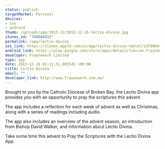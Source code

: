 ```yaml
--- 
status: publish
targetMarket: Personal
devices: 
- ios
- android
thumb: /uploads/app/2013-12/2013-12-16-lectio-divina.jpg
itunes_id: "760044932"
permalink: /app/lectio-divina
ios_link: https://itunes.apple.com/us/app/lectio-divina-tablet/id760044932?mt=8
android_link: https://play.google.com/store/apps/details?id=com.fraynework.lectiodivina2013
developer: Fraynework Limited
type: app
date: 2013-12-16 01:11:51.603545 +00:00
title: Lectio Divina
email: ""
developer_link: http://www.fraynework.com.au/
---
```


Brought to you by the Catholic Diocese of Broken Bay, the Lectio Divina app provides you with an opportunity to pray the scriptures this advent. 

The app includes a reflection for each week of advent as well as Christmas, along with a series of readings including audio.

The app also includes an overview of the advent season, an introduction from Bishop David Walker, and information about Lectio Divina.

Take some time this advent to Pray the Scriptures with the Lectio Divina App.
